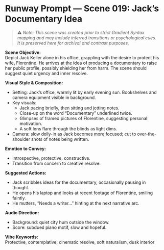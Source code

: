 # Runway Prompt — Scene 019: Jack’s Documentary Idea

> ⚠️ *Note: This scene was created prior to strict Gradient Syntax mapping and may include inferred transitions or psychological cues. It is preserved here for archival and contrast purposes.*

**Scene Objective:**  
Depict Jack Keller alone in his office, grappling with the desire to protect his wife, Florentine. He arrives at the idea of producing a documentary to raise her public profile, possibly shielding her from harm. The scene should suggest quiet urgency and inner resolve.

**Visual Style & Composition:**
- Setting: Jack’s office, warmly lit by early evening sun. Bookshelves and camera equipment visible in background.
- Key visuals:
  - Jack pacing briefly, then sitting and jotting notes.
  - Close-up on the word “Documentary” underlined twice.
  - Glimpses of framed pictures of Florentine, suggesting personal motivation.
  - A soft lens flare through the blinds as light dims.
- Camera: slow dolly-in as Jack becomes more focused; cut to over-the-shoulder shots of notes being written.

**Emotion to Convey:**
- Introspective, protective, constructive.
- Transition from concern to creative resolve.

**Suggested Actions:**
- Jack scribbles ideas for the documentary, occasionally pausing in thought.
- He opens his laptop and looks at recent footage of Florentine, smiling faintly.
- He mutters, “Needs a writer…” hinting at the next narrative arc.

**Audio Direction:**
- Background: quiet city hum outside the window.
- Score: subdued piano motif, slow and hopeful.

**Vibe Keywords:**  
Protective, contemplative, cinematic resolve, soft naturalism, dusk interior
